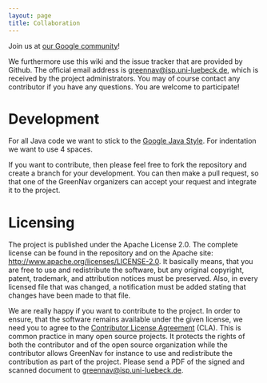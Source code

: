 ```yaml
---
layout: page
title: Collaboration
---
```


Join us at [our Google community](https://plus.google.com/u/0/communities/110704433153909631379)!

We furthermore use this wiki and the issue tracker that are provided by Github. The official email address is greennav@isp.uni-luebeck.de, which is received by the project administrators. You may of course contact any contributor if you have any questions. You are welcome to participate!

# Development

For all Java code we want to stick to the [Google Java Style](https://google-styleguide.googlecode.com/svn/trunk/javaguide.html). For indentation we want to use 4 spaces.

If you want to contribute, then please feel free to fork the repository and create a branch for your development. You can then make a pull request, so that one of the GreenNav organizers can accept your request and integrate it to the project.

# Licensing

The project is published under the Apache License 2.0\. The complete license can be found in the repository and on the Apache site: <http://www.apache.org/licenses/LICENSE-2.0>. It basically means, that you are free to use and redistribute the software, but any original copyright, patent, trademark, and attribution notices must be preserved. Also, in every licensed file that was changed, a notification must be added stating that changes have been made to that file.

We are really happy if you want to contribute to the project. In order to ensure, that the software remains available under the given license, we need you to agree to the [Contributor License Agreement](http://www.isp.uni-luebeck.de/~schoenfr/greennav/greennav_cla.pdf) (CLA). This is common practice in many open source projects. It protects the rights of both the contributor and of the open source organization while the contributor allows GreenNav for instance to use and redistribute the contribution as part of the project. Please send a PDF of the signed and scanned document to greennav@isp.uni-luebeck.de.

